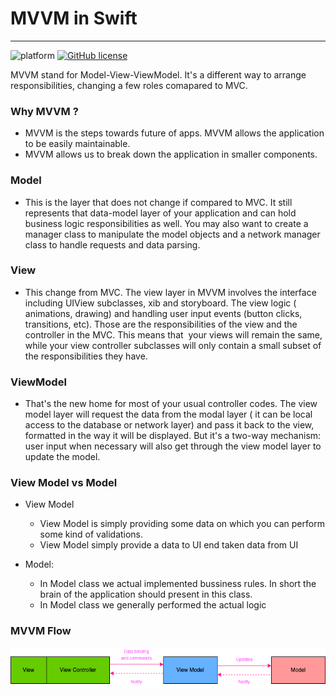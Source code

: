 # MVVM in Swift

***

![platform](https://img.shields.io/badge/platform-iOS-orange)
[![GitHub license](https://img.shields.io/badge/License-Apache2.0-blue.svg)](LICENSE)

MVVM stand for Model-View-ViewModel. It's a different way to arrange responsibilities, changing a few roles comapared to MVC.


 ### Why MVVM ? ### 
-  MVVM is the steps towards future of apps. MVVM allows the application to be easily maintainable.
-  MVVM allows us to break down the application in smaller components.

 ### Model ### 

- This is the layer that does not change if compared to MVC. It still represents that data-model layer of your application and can hold business logic responsibilities as well. You may also want to create a manager class to manipulate the model objects and a network manager class to handle requests and data parsing.

 ### View ### 

- This change from MVC. The view layer in MVVM involves the interface including UIView subclasses, xib and storyboard. The view logic ( animations, drawing) and handling user input events (button clicks, transitions, etc). Those are the responsibilities of the view and the controller in the MVC. This means that  your views will remain the same, while your view controller subclasses will only contain a small subset of the responsibilities they have.

 ### ViewModel ### 

- That's the new home for most of your usual controller codes. The view model layer will request the data from the modal layer ( it can be local access to the database or network layer) and pass it back to the view, formatted in the way it will be displayed. But it's a two-way mechanism: user input when necessary will also get through the view model layer to update the model. 


 ### View Model vs Model ### 
 * View Model
      * View Model is simply providing some data on which you can perform some kind of validations.
      * View Model simply provide a data to UI end taken data from UI
              
 * Model:
      * In Model class we actual implemented bussiness rules. In short the brain of the application should present in this class.
      * In Model class we generally performed the actual logic
      
 ### MVVM Flow ### 
 
![MVVM Flow](https://github.com/neha275/MVVM_Swift/blob/main/MVVM.png)
